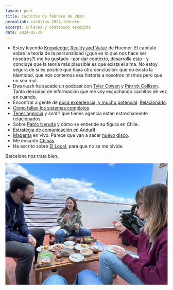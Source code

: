 ```yaml
---
layout: post
title: Cachitos de febrero de 2024
permalink: cachitos-2024-febrero
excerpt: Enlaces y contenido escogido
date: 2024-02-25
---
```


- Estoy leyendo [Knowledge, Reality and Value](https://www.goodreads.com/book/show/57610167-knowledge-reality-and-value) de Huemer. El capítulo sobre la teoría de la personalidad (¿qué es lo que nos hace ser nosotros?) me ha gustado ‒por dar contexto, desarrolla [esto](https://waitbutwhy.com/2014/12/what-makes-you-you.html)‒ y concluye que la teoría más plausible es que exista el alma. No estoy segura de si es posible que haya otra conclusión: que no exista la identidad, que nos contemos esa historia a nosotros mismos pero que no sea real.
- Dwarkesh ha sacado un podcast con [Tyler Cowen](https://youtu.be/EY2nbAVZB-k) y [Patrick Collison](https://youtu.be/WU-lBOAS1VQ). Tanta densidad de información que me voy escuchando cachitos de vez en cuando.
- Encontrar a gente de [poca experiencia, y mucho potencial](https://worktopia.substack.com/i/141089382/a-guide-to-finding-diamonds-in-the-rough). [Relacionado](https://twitter.com/javisantana/status/1757013141903294781).
- [Cómo fallan los sistemas complejos](https://how.complexsystems.fail/)
- [Tener agencia](https://usefulfictions.substack.com/p/how-to-be-more-agentic) y _sentir_ que tienes agencia están estrechamente relacionados.
- Sobre [Pablo Neruda](https://www.newyorker.com/news/daily-comment/the-second-death-of-pablo-neruda) y cómo se entiende su figura en Chile.
- [Estrategia de comunicación en Anduril](https://www.piratewires.com/p/anduril-comms-strategy-early-days)
- [Magenta](https://www.youtube.com/watch?v=H09Wrym-5C0) en vivo. Parece que van a sacar [nuevo](https://youtu.be/Pmo4zOVVDrs) [disco](https://youtu.be/VbaBxZ4zoiM).
- Me encantó [Chinas](https://youtu.be/VhZBGuh7uu4).
- He escrito sobre [El Local](https://rbarbadillo.github.io/el-local), para que no se me olvide.

Barcelona nos trata bien.

![Barcelona](../images/2024-02-25-terraza.jpg)